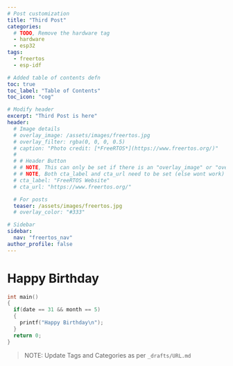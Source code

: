 ```yaml
---
# Post customization
title: "Third Post"
categories:
  # TODO, Remove the hardware tag
  - hardware
  - esp32
tags:
  - freertos
  - esp-idf

# Added table of contents defn
toc: true
toc_label: "Table of Contents"
toc_icon: "cog"

# Modify header
excerpt: "Third Post is here"
header:
  # Image details
  # overlay_image: /assets/images/freertos.jpg
  # overlay_filter: rgba(0, 0, 0, 0.5)
  # caption: "Photo credit: [*FreeRTOS*](https://www.freertos.org/)"
  #
  # # Header Button
  # # NOTE, This can only be set if there is an "overlay_image" or "overlay_color" present
  # # NOTE, Both cta_label and cta_url need to be set (else wont work)
  # cta_label: "FreeRTOS Website"
  # cta_url: "https://www.freertos.org/"

  # For posts
  teaser: /assets/images/freertos.jpg
  # overlay_color: "#333"

# Sidebar
sidebar:
  nav: "freertos_nav"
author_profile: false
---
```


# Happy Birthday

``` c
int main()
{
  if(date == 31 && month == 5)
  {
    printf("Happy Birthday\n");
  }
  return 0;
}
```

> NOTE: Update Tags and Categories as per `_drafts/URL.md`
